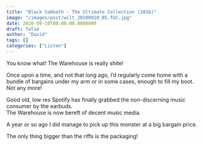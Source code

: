 ```yaml
---
title: "Black Sabbath - The Ultimate Collection (2016)"
image: "/images/post/wilt_20200910_BS.TUC.jpg"
date: 2020-09-10T00:00:00.0000000
draft: false
author: "David"
tags: []
categories: ["Listen"]
---
```

 You know what! The Warehouse is really shite!  
  
Once upon a time, and not that long ago, I’d regularly come home with a bundle of bargains under my arm or in some cases, enough to fill my boot.  Not any more!   
  
Good old, low res Spotify has finally grabbed the non-discerning music consumer by the earbuds.   
The Warehouse is now bereft of decent music media.    
  
A year or so ago I did manage to pick up this monster at a big bargain price.    
  
The only thing bigger than the riffs is the packaging!